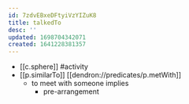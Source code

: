 ```yaml
---
id: 7zdvEBxeDFtyiVzYIZuK8
title: talkedTo
desc: ''
updated: 1698704342071
created: 1641228381357
---
```




- [[c.sphere]] #activity
- [[p.similarTo]] [[dendron://predicates/p.metWith]]
  - to meet with someone implies
    - pre-arrangement
